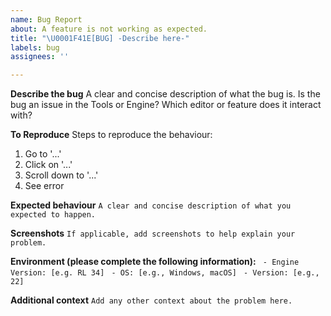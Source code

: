 ```yaml
---
name: Bug Report
about: A feature is not working as expected.
title: "\U0001F41E[BUG] -Describe here-"
labels: bug
assignees: ''

---
```


**Describe the bug**
A clear and concise description of what the bug is.
Is the bug an issue in the Tools or Engine? Which editor or feature does it interact with?

**To Reproduce**
Steps to reproduce the behaviour:
1. Go to '...'
2. Click on '...'
3. Scroll down to '...'
4. See error

**Expected behaviour**
`A clear and concise description of what you expected to happen.`

**Screenshots**
`If applicable, add screenshots to help explain your problem.`

**Environment (please complete the following information):**
` - Engine Version: [e.g. RL 34]`
` - OS: [e.g., Windows, macOS]`
` - Version: [e.g., 22]`

**Additional context**
`Add any other context about the problem here.`
